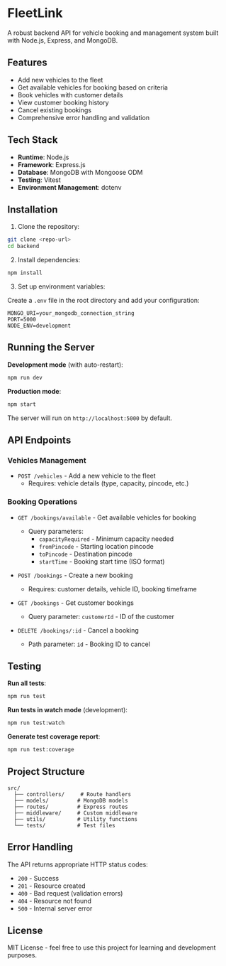 # FleetLink

A robust backend API for vehicle booking and management system built with Node.js, Express, and MongoDB.

## Features

- Add new vehicles to the fleet
- Get available vehicles for booking based on criteria
- Book vehicles with customer details
- View customer booking history
- Cancel existing bookings
- Comprehensive error handling and validation

## Tech Stack

- **Runtime**: Node.js
- **Framework**: Express.js
- **Database**: MongoDB with Mongoose ODM
- **Testing**: Vitest
- **Environment Management**: dotenv

## Installation

1. Clone the repository:

```bash
git clone <repo-url>
cd backend
```

2. Install dependencies:

```bash
npm install
```

3. Set up environment variables:

Create a `.env` file in the root directory and add your configuration:

```env
MONGO_URI=your_mongodb_connection_string
PORT=5000
NODE_ENV=development
```

## Running the Server

**Development mode** (with auto-restart):

```bash
npm run dev
```

**Production mode**:

```bash
npm start
```

The server will run on `http://localhost:5000` by default.

## API Endpoints

### Vehicles Management

- `POST /vehicles` - Add a new vehicle to the fleet
  - Requires: vehicle details (type, capacity, pincode, etc.)

### Booking Operations

- `GET /bookings/available` - Get available vehicles for booking
  - Query parameters:
    - `capacityRequired` - Minimum capacity needed
    - `fromPincode` - Starting location pincode
    - `toPincode` - Destination pincode
    - `startTime` - Booking start time (ISO format)

- `POST /bookings` - Create a new booking
  - Requires: customer details, vehicle ID, booking timeframe

- `GET /bookings` - Get customer bookings
  - Query parameter: `customerId` - ID of the customer

- `DELETE /bookings/:id` - Cancel a booking
  - Path parameter: `id` - Booking ID to cancel

## Testing

**Run all tests**:

```bash
npm run test
```

**Run tests in watch mode** (development):

```bash
npm run test:watch
```

**Generate test coverage report**:

```bash
npm run test:coverage
```

## Project Structure

```
src/
  ├── controllers/     # Route handlers
  ├── models/         # MongoDB models
  ├── routes/         # Express routes
  ├── middleware/     # Custom middleware
  ├── utils/          # Utility functions
  └── tests/          # Test files
```

## Error Handling

The API returns appropriate HTTP status codes:
- `200` - Success
- `201` - Resource created
- `400` - Bad request (validation errors)
- `404` - Resource not found
- `500` - Internal server error

## License

MIT License - feel free to use this project for learning and development purposes.
